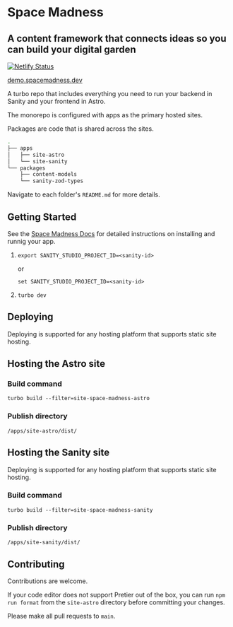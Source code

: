 # Space Madness

## A content framework that connects ideas so you can build your digital garden

[![Netlify Status](https://api.netlify.com/api/v1/badges/b7b70f89-282d-4a89-97c8-fc97b39565f1/deploy-status)](https://app.netlify.com/sites/space-madness-demo/deploys)

[demo.spacemadness.dev](https://demo.spacemadness.dev/)

A turbo repo that includes everything you need to run your backend in Sanity and your frontend in Astro.

The monorepo is configured with apps as the primary hosted sites.

Packages are code that is shared across the sites.

```bash
.
├── apps
│   ├── site-astro
│   └── site-sanity
└── packages
    ├── content-models
    └── sanity-zod-types
```

Navigate to each folder's `README.md` for more details.

## Getting Started

See the [Space Madness Docs](https://spacemadness.dev/docs/) for detailed instructions on installing and runnig your app.

1. `export SANITY_STUDIO_PROJECT_ID=<sanity-id>`

   or

   `set SANITY_STUDIO_PROJECT_ID=<sanity-id>`

1. `turbo dev`

## Deploying

Deploying is supported for any hosting platform that supports static site hosting.

## Hosting the Astro site

### Build command

`turbo build --filter=site-space-madness-astro`

### Publish directory

`/apps/site-astro/dist/`

## Hosting the Sanity site

Deploying is supported for any hosting platform that supports static site hosting.

### Build command

`turbo build --filter=site-space-madness-sanity`

### Publish directory

`/apps/site-sanity/dist/`

## Contributing

Contributions are welcome.

If your code editor does not support Pretier out of the box, you can run `npm run format` from the `site-astro` directory before committing your changes.

Please make all pull requests to `main`.
